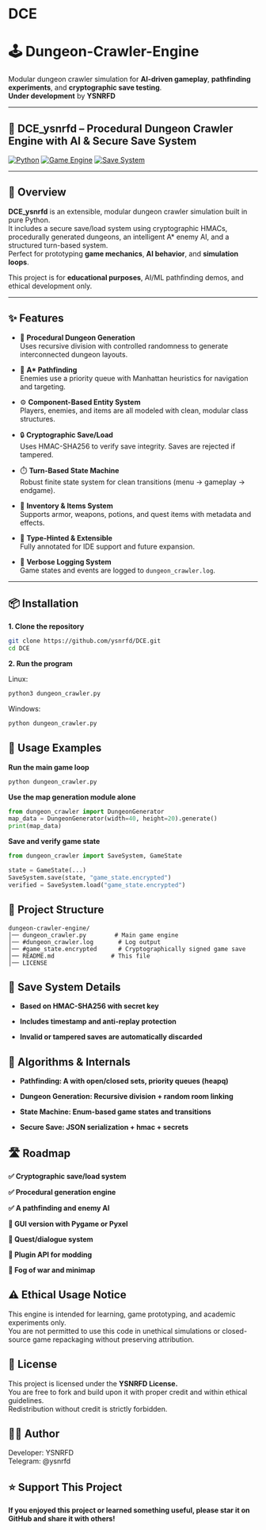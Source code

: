 # DCE

# 🕹️ Dungeon-Crawler-Engine

Modular dungeon crawler simulation for **AI-driven gameplay**, **pathfinding experiments**, and **cryptographic save testing**.  
**Under development** by **YSNRFD**

---

## 🧠 DCE_ysnrfd – Procedural Dungeon Crawler Engine with AI & Secure Save System

[![Python](https://img.shields.io/badge/python-3.8%2B-blue.svg)](https://www.python.org/)
[![Game Engine](https://img.shields.io/badge/Engine-Modular-lightgreen.svg)]()
[![Save System](https://img.shields.io/badge/Saves-Cryptographically%20Signed-critical.svg)]()

---

## 🚀 Overview

**DCE_ysnrfd** is an extensible, modular dungeon crawler simulation built in pure Python.  
It includes a secure save/load system using cryptographic HMACs, procedurally generated dungeons, an intelligent A\* enemy AI, and a structured turn-based system.  
Perfect for prototyping **game mechanics**, **AI behavior**, and **simulation loops**.

This project is for **educational purposes**, AI/ML pathfinding demos, and ethical development only.

---

## ✨ Features

- 🧱 **Procedural Dungeon Generation**  
  Uses recursive division with controlled randomness to generate interconnected dungeon layouts.

- 🧠 **A\* Pathfinding**  
  Enemies use a priority queue with Manhattan heuristics for navigation and targeting.

- ⚙️ **Component-Based Entity System**  
  Players, enemies, and items are all modeled with clean, modular class structures.

- 🔒 **Cryptographic Save/Load**  
  Uses HMAC-SHA256 to verify save integrity. Saves are rejected if tampered.

- ⏱️ **Turn-Based State Machine**  
  Robust finite state system for clean transitions (menu → gameplay → endgame).

- 🧃 **Inventory & Items System**  
  Supports armor, weapons, potions, and quest items with metadata and effects.

- 📜 **Type-Hinted & Extensible**  
  Fully annotated for IDE support and future expansion.

- 📓 **Verbose Logging System**  
  Game states and events are logged to `dungeon_crawler.log`.

---

## 📦 Installation

**1. Clone the repository**

```bash
git clone https://github.com/ysnrfd/DCE.git
cd DCE
```

**2. Run the program**

Linux:
```python
python3 dungeon_crawler.py
```
Windows:
```python
python dungeon_crawler.py
```




## 🔧 Usage Examples

**Run the main game loop**
```python
python dungeon_crawler.py
```

**Use the map generation module alone**

```python
from dungeon_crawler import DungeonGenerator
map_data = DungeonGenerator(width=40, height=20).generate()
print(map_data)
```

**Save and verify game state**

```python
from dungeon_crawler import SaveSystem, GameState

state = GameState(...)
SaveSystem.save(state, "game_state.encrypted")
verified = SaveSystem.load("game_state.encrypted")
```


## 📂 Project Structure
```structure
dungeon-crawler-engine/
│── dungeon_crawler.py        # Main game engine
│── #dungeon_crawler.log       # Log output
│── #game_state.encrypted      # Cryptographically signed game save
│── README.md                # This file
│── LICENSE
```


## 🔐 Save System Details
- **Based on HMAC-SHA256 with secret key**  

- **Includes timestamp and anti-replay protection**  

- **Invalid or tampered saves are automatically discarded**  


## 🧠 Algorithms & Internals
- **Pathfinding: A with open/closed sets, priority queues (heapq)**  

- **Dungeon Generation: Recursive division + random room linking**  

- **State Machine: Enum-based game states and transitions**  

- **Secure Save: JSON serialization + hmac + secrets**


## 🛣️ Roadmap
**✅ Cryptographic save/load system**  

**✅ Procedural generation engine**  

**✅ A pathfinding and enemy AI** 

**🔲 GUI version with Pygame or Pyxel**  

**🔲 Quest/dialogue system**  

**🔲 Plugin API for modding**  

**🔲 Fog of war and minimap**  



## ⚠️ Ethical Usage Notice
This engine is intended for learning, game prototyping, and academic experiments only.  
You are not permitted to use this code in unethical simulations or closed-source game repackaging without preserving attribution.

## 📝 License
This project is licensed under the **YSNRFD License.**  
You are free to fork and build upon it with proper credit and within ethical guidelines.  
Redistribution without credit is strictly forbidden.  

## 👨‍💻 Author
Developer: YSNRFD  
Telegram: @ysnrfd

## ⭐ Support This Project
**If you enjoyed this project or learned something useful, please star it on GitHub and share it with others!**
